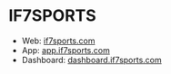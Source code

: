# IF7SPORTS

- Web: [if7sports.com](https://if7sports.com)
- App: [app.if7sports.com](https://app.if7sports.com)
- Dashboard: [dashboard.if7sports.com](https://dashboards.if7sports.com)
